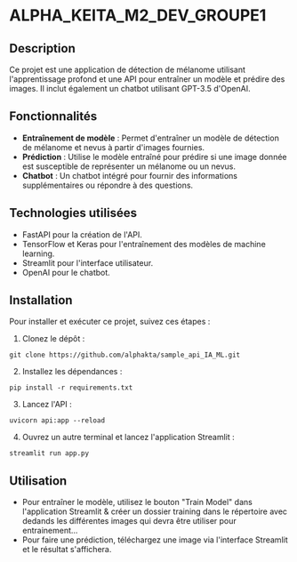 # ALPHA_KEITA_M2_DEV_GROUPE1

## Description

Ce projet est une application de détection de mélanome utilisant l'apprentissage profond et une API pour entraîner un modèle et prédire des images. Il inclut également un chatbot utilisant GPT-3.5 d'OpenAI.

## Fonctionnalités

- **Entraînement de modèle** : Permet d'entraîner un modèle de détection de mélanome et nevus à partir d'images fournies.
- **Prédiction** : Utilise le modèle entraîné pour prédire si une image donnée est susceptible de représenter un mélanome ou un nevus.
- **Chatbot** : Un chatbot intégré pour fournir des informations supplémentaires ou répondre à des questions.

## Technologies utilisées

- FastAPI pour la création de l'API.
- TensorFlow et Keras pour l'entraînement des modèles de machine learning.
- Streamlit pour l'interface utilisateur.
- OpenAI pour le chatbot.

## Installation

Pour installer et exécuter ce projet, suivez ces étapes :

1. Clonez le dépôt :

```
git clone https://github.com/alphakta/sample_api_IA_ML.git
```

2. Installez les dépendances :

```
pip install -r requirements.txt
```

3. Lancez l'API :

```
uvicorn api:app --reload
```

4. Ouvrez un autre terminal et lancez l'application Streamlit :

```
streamlit run app.py
```

## Utilisation

- Pour entraîner le modèle, utilisez le bouton "Train Model" dans l'application Streamlit & créer un dossier training dans le répertoire avec dedands les différentes images qui devra être utiliser pour entrainement...
- Pour faire une prédiction, téléchargez une image via l'interface Streamlit et le résultat s'affichera.

